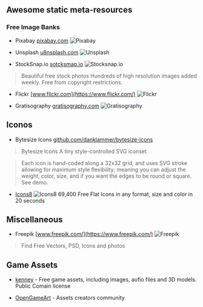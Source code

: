 ## Awesome static meta-resources

### Free Image Banks

- Pixabay [pixabay.com](https://pixabay.com/)
![Pixabay](icons/pixabay.ico)

- Unsplash [u8nsplash.com](https://unsplash.com/)
![Unsplash](icons/unsplash.ico)

- StockSnap.io [sotcksmap.io](https://stocksnap.io/)
![Stocksnap.io](icons/stocksnap.io.ico)
> Beautiful free stock photos
> Hundreds of high resolution images added weekly. Free from copyright restrictions.

- Flickr [www.flickr.com](https://www.flickr.com/)
![Flickr](icons/flickr.ico)


- Gratisography [gratisography.com](https://gratisography.com/)
![Gratisography](icons/gratisography.ico)


## Iconos

- Bytesize Icons
  [github.com/danklammer/bytesize-icons](https://github.com/danklammer/bytesize-icons)
> Bytesize Icons
> A tiny style-controlled SVG iconset

> Each icon is hand-coded along a 32x32 grid, and uses SVG stroke allowing for
> maximum style flexibility; meaning you can adjust the weight, color, size, and
> if you want the edges to be round or square. See demo.

- [Icons8](https://icons8.com/) ![Icons8](icons/icons8.ico) 69,400 Free Flat Icons in any format, size and color in 20 seconds

## Miscellaneous

- Freepik [www.freepik.com/](https://www.freepik.com/)
![Freepik](icons/freepik.ico)
> Find Free Vectors, PSD, Icons and photos 

## Game Assets

- [kenney](http://kenney.nl/) - Free game assets, including images, aufio files
  and 3D models. Public Comain license

- [OpenGameArt](https://opengameart.org/) - Assets creators community
